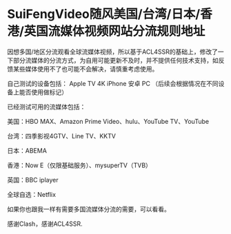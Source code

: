 # SuiFengVideo随风美国/台湾/日本/香港/英国流媒体视频网站分流规则地址

因想多国/地区分流观看全球流媒体视频，所以基于ACL4SSR的基础上，修改了一下部分流媒体的分流方式，为自用可能更新不及时，并不提供任何技术支持，如反馈某些媒体使用不了也可能不会解决，请慎重考虑使用。

自己测试的设备包括：
Apple TV 4K
iPhone
安卓
PC
（后续会根据情况在不同设备上能否使用做标记）

已经测试可用的流媒体包括：

美国：HBO MAX、Amazon Prime Video、hulu、YouTube TV、YouTube

台湾：四季影视4GTV、Line TV、KKTV

日本：ABEMA

香港：Now E（仅限基础服务）、mysuperTV（TVB）

英国：BBC iplayer

全球自选：Netflix

如果你也跟我一样有需要多国流媒体分流的需要，可以看看。

感谢Clash，感谢ACL4SSR.
